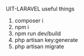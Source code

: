 UIT-LARAVEL useful things

1. composer i
2. npm i
3. npm run dev/build
4. php artisan key:generate
5. php artisan migrate